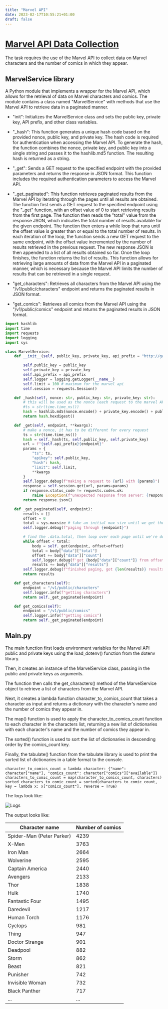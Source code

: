 ```yaml
---
title: "Marvel API"
date: 2023-02-17T10:55:21+01:00
draft: false
---
```

# [Marvel API Data Collection](https://github.com/pflashgary/marvel)
The task requires the use of the Marvel API to collect data on Marvel characters and the number of comics in which they appear.

## MarvelService library

A Python module that implements a wrapper for the Marvel API, which allows for the retrieval of data on Marvel characters and comics. The module contains a class named "MarvelService" with methods that use the Marvel API to retrieve data in a paginated manner.

- "init": Initializes the MarvelService class and sets the public key, private key, API prefix, and other class variables.

- "_hash": This function generates a unique hash code based on the provided nonce, public key, and private key. The hash code is required for authentication when accessing the Marvel API. To generate the hash, the function combines the nonce, private key, and public key into a single string and passes it to the hashlib.md5 function. The resulting hash is returned as a string.

- "_get": Sends a GET request to the specified endpoint with the provided parameters and returns the response in JSON format. This function includes the required authentication parameters to access the Marvel API.

- "_get_paginated": This function retrieves paginated results from the Marvel API by iterating through the pages until all results are obtained. The function first sends a GET request to the specified endpoint using the "_get" function, with an offset value of 0 to start retrieving results from the first page. The function then reads the "total" value from the response JSON, which indicates the total number of results available for the given endpoint. The function then enters a while loop that runs until the offset value is greater than or equal to the total number of results. In each iteration of the loop, the function sends a new GET request to the same endpoint, with the offset value incremented by the number of results retrieved in the previous request. The new response JSON is then appended to a list of all results obtained so far. Once the loop finishes, the function returns the list of results. This function allows for retrieving large amounts of data from the Marvel API in a paginated manner, which is necessary because the Marvel API limits the number of results that can be retrieved in a single request.

- "get_characters": Retrieves all characters from the Marvel API using the "/v1/public/characters" endpoint and returns the paginated results in JSON format.

- "get_comics": Retrieves all comics from the Marvel API using the "/v1/public/comics" endpoint and returns the paginated results in JSON format.


```python
import hashlib
import time
import requests
import logging
import sys

class MarvelService:
    def __init__(self, public_key, private_key, api_prefix = "http://gateway.marvel.com"):

        self.public_key = public_key
        self.private_key = private_key
        self.api_prefix = api_prefix
        self.logger = logging.getLogger(__name__)
        self.limit = 100 # maximum for the marvel api
        self.session = requests.Session()

    def _hash(self, nonce: str, public_key: str, private_key: str):
        # this will be used as the nonce (each request to the marvel API key needs to have a different apikey)
        #ts = str(time.time_ns())
        hash = hashlib.md5(nonce.encode() + private_key.encode() + public_key.encode())
        return hash.hexdigest()

    def _get(self, endpoint, **kwargs):
        # make a nonce, it has to be different for every request
        ts = str(time.time_ns())
        hash = self._hash(ts, self.public_key, self.private_key)
        url = f"{self.api_prefix}{endpoint}"
        params = {
            "ts": ts,
            "apikey": self.public_key,
            "hash": hash,
            "limit": self.limit,
            **kwargs
        }
        self.logger.debug(f"making a request to {url} with {params}")
        response = self.session.get(url, params=params)
        if response.status_code != requests.codes.ok:
            raise Exception(f"unexpected response from server: {response.status_code}, {response.json()}")
        return response.json()

    def _get_paginated(self, endpoint):
        results = []
        offset = 0
        total = sys.maxsize # fake an initial max size until we get the real one from the first API response
        self.logger.debug(f"paging through {endpoint}")

        # find the .data.total, then loop over each page until we're done
        while offset < total:
            body = self._get(endpoint, offset=offset)
            total = body["data"]["total"]
            offset += body["data"]["count"]
            self.logger.debug(f'got {body["data"]["count"]} from offset {offset}')
            results += body["data"]["results"]
        self.logger.debug(f"finished paging, got {len(results)} results")
        return results

    def get_characters(self):
        endpoint = "/v1/public/characters"
        self.logger.info(f"getting characters")
        return self._get_paginated(endpoint)

    def get_comics(self):
        endpoint = "/v1/public/comics"
        self.logger.info(f"getting comics")
        return self._get_paginated(endpoint)

```

## Main.py
The main function first loads environment variables for the Marvel API public and private keys using the load_dotenv() function from the dotenv library.

Then, it creates an instance of the MarvelService class, passing in the public and private keys as arguments.

The function then calls the get_characters() method of the MarvelService object to retrieve a list of characters from the Marvel API.

Next, it creates a lambda function character_to_comics_count that takes a character as input and returns a dictionary with the character's name and the number of comics they appear in.

The map() function is used to apply the character_to_comics_count function to each character in the characters list, returning a new list of dictionaries with each character's name and the number of comics they appear in.

The sorted() function is used to sort the list of dictionaries in descending order by the comics_count key.

Finally, the tabulate() function from the tabulate library is used to print the sorted list of dictionaries in a table format to the console.

```python3
character_to_comics_count = lambda character: {"name": character["name"], "comics_count": character["comics"]["available"]}
characters_to_comic_count = map(character_to_comics_count, characters)
sorted_characters_to_comic_count = sorted(characters_to_comic_count, key = lambda x: x["comics_count"], reverse = True)
```

The logs look like:

![Logs](/logs.png)

The output looks like:

| Character name            | Number of comics |
|---------------------------|-----------------|
| Spider-Man (Peter Parker) | 4239            |
| X-Men                     | 3763            |
| Iron Man                  | 2664            |
| Wolverine                 | 2595            |
| Captain America           | 2440            |
| Avengers                  | 2133            |
| Thor                      | 1838            |
| Hulk                      | 1740            |
| Fantastic Four            | 1495            |
| Daredevil                 | 1217            |
| Human Torch               | 1176            |
| Cyclops                   | 981             |
| Thing                     | 947             |
| Doctor Strange            | 901             |
| Deadpool                  | 882             |
| Storm                     | 862             |
| Beast                     | 821             |
| Punisher                  | 742             |
| Invisible Woman           | 732             |
| Black Panther             | 717             |
| ...                       | ...             |
